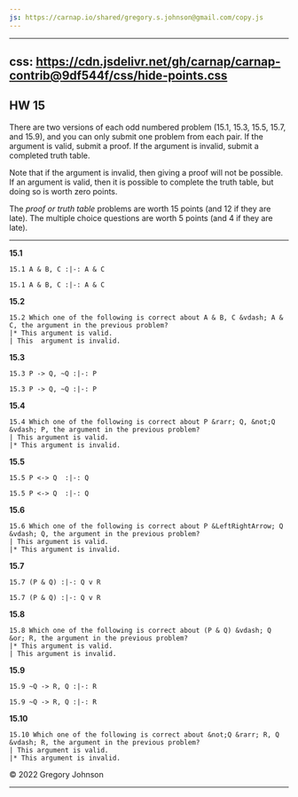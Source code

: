 ```yaml
---
js: https://carnap.io/shared/gregory.s.johnson@gmail.com/copy.js
--- 
```


---
css: https://cdn.jsdelivr.net/gh/carnap/carnap-contrib@9df544f/css/hide-points.css
---

## HW 15

There are two versions of each odd numbered problem (15.1, 15.3, 15.5, 15.7, and 15.9), and you can only submit one problem from each pair. If the argument is valid, submit a proof. If the argument is invalid, submit a completed truth table. 

Note that if the argument is invalid, then giving a proof will not be possible. If an argument is valid, then it is possible to complete the truth table, but doing so is worth zero points.

The _proof or truth table_ problems are worth 15 points (and 12 if they are late). The multiple choice questions are worth 5 points (and 4 if they are late).


---

__15.1__

~~~{.ProofChecker .JohnsonSL options="fonts tabindent" guides="fitch" points="15" late-credit="12"}
15.1 A & B, C :|-: A & C
~~~

~~~{.TruthTable .Validity system="magnusSL" options="turnstilemark nocounterexample autoAtoms nodash" points="0"}
15.1 A & B, C :|-: A & C
~~~

__15.2__

~~~{.QualitativeProblem .MultipleChoice options="check" points="5" late-credit="4"}
15.2 Which one of the following is correct about A & B, C &vdash; A & C, the argument in the previous problem?
|* This argument is valid.
| This  argument is invalid.
~~~


__15.3__

~~~{.ProofChecker .JohnsonSL options="fonts tabindent" guides="fitch" points="15" late-credit="12"}
15.3 P -> Q, ~Q :|-: P
~~~

~~~{.TruthTable .Validity system="magnusSL" options="turnstilemark nocounterexample nodash" points="15" late-credit="12"}
15.3 P -> Q, ~Q :|-: P
~~~

__15.4__

~~~{.QualitativeProblem .MultipleChoice options="check" points="5" late-credit="4"}
15.4 Which one of the following is correct about P &rarr; Q, &not;Q &vdash; P, the argument in the previous problem?
| This argument is valid.
|* This argument is invalid.
~~~


__15.5__

~~~{.ProofChecker .JohnsonSL options="fonts tabindent" guides="fitch" points="15" late-credit="12"}
15.5 P <-> Q  :|-: Q
~~~

~~~{.TruthTable .Validity system="magnusSL" options="turnstilemark nocounterexample nodash" points="15" late-credit="12"}
15.5 P <-> Q  :|-: Q
~~~

__15.6__

~~~{.QualitativeProblem .MultipleChoice options="exam" points="5" late-credit="4"}
15.6 Which one of the following is correct about P &LeftRightArrow; Q &vdash; Q, the argument in the previous problem?
| This argument is valid.
|* This argument is invalid.
~~~


__15.7__

~~~{.ProofChecker .JohnsonSL options="fonts tabindent" guides="fitch" points="15" late-credit="12"}
15.7 (P & Q) :|-: Q v R 
~~~

~~~{.TruthTable .Validity system="magnusSL" options="turnstilemark nocounterexample autoAtoms nodash" points="0"}
15.7 (P & Q) :|-: Q v R
~~~

__15.8__

~~~{.QualitativeProblem .MultipleChoice options="exam" points="5" late-credit="4"}
15.8 Which one of the following is correct about (P & Q) &vdash; Q &or; R, the argument in the previous problem?
|* This argument is valid.
| This argument is invalid.
~~~


__15.9__

~~~{.ProofChecker .JohnsonSL options="fonts tabindent" guides="fitch" points="15" late-credit="12"}
15.9 ~Q -> R, Q :|-: R
~~~

~~~{.TruthTable .Validity system="magnusSL" options="turnstilemark nocounterexample nodash" points="15" late-credit="12"}
15.9 ~Q -> R, Q :|-: R
~~~

__15.10__

~~~{.QualitativeProblem .MultipleChoice options="exam" points="5" late-credit="4"}
15.10 Which one of the following is correct about &not;Q &rarr; R, Q &vdash; R, the argument in the previous problem?
| This argument is valid.
|* This argument is invalid.
~~~

&copy; 2022 Gregory Johnson 
 
---
